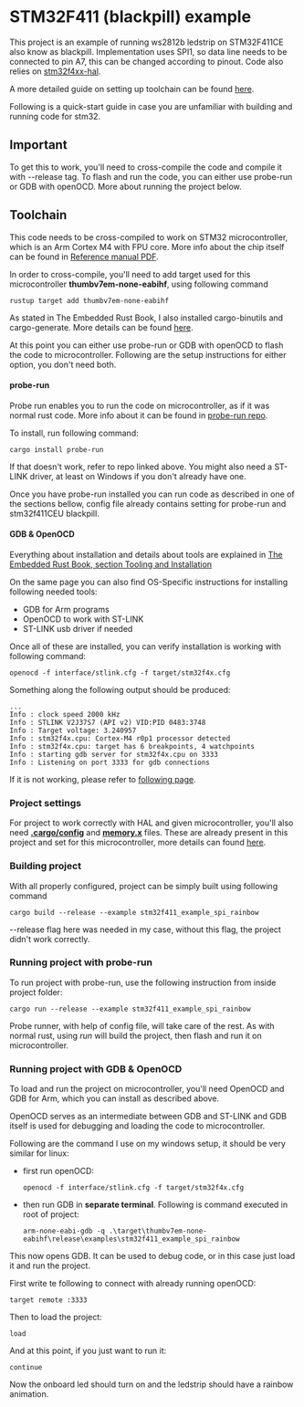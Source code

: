# STM32F411 (blackpill) example

This project is an example of running ws2812b ledstrip on STM32F411CE also know as blackpill. Implementation uses SPI1, so data line needs to be connected to pin A7, this can be changed according to pinout.
Code also relies on [stm32f4xx-hal](https://github.com/stm32-rs/stm32f4xx-hal).

A more detailed guide on setting up toolchain can be found [here](https://github.com/blaz-r/STM32F411-rust-neopixel). 

Following is a quick-start guide in case you are unfamiliar with building and running code for stm32.

## Important

To get this to work, you'll need to cross-compile the code and compile it with --release tag. To flash and run the code, you can either use probe-run or GDB with openOCD. More about running the project below.

## Toolchain

This code needs to be cross-compiled to work on STM32 microcontroller, which is an Arm Cortex M4 with FPU core. More info about the chip itself can be found in [Reference manual PDF](https://www.st.com/resource/en/reference_manual/dm00119316-stm32f411xc-e-advanced-arm-based-32-bit-mcus-stmicroelectronics.pdf).


In order to cross-compile, you'll need to add target used for this microcontroller <b>thumbv7em-none-eabihf</b>, using following command
```
rustup target add thumbv7em-none-eabihf
```

As stated in The Embedded Rust Book, I also installed cargo-binutils and cargo-generate. More details can be found [here](https://docs.rust-embedded.org/book/intro/install.html).

At this point you can either use probe-run or GDB with openOCD to flash the code to microcontroller. Following are the setup instructions for either option, you don't need both.

#### probe-run

Probe run enables you to run the code on microcontroller, as if it was normal rust code. More info about it can be found in [probe-run repo](https://github.com/knurling-rs/probe-run).

To install, run following command:
```
cargo install probe-run
```
If that doesn't work, refer to repo linked above.
You might also need a ST-LINK driver, at least on Windows if you don't already have one.

Once you have probe-run installed you can run code as described in one of the sections bellow, config file already contains setting for probe-run and stm32f411CEU blackpill.

#### GDB & OpenOCD

Everything about installation and details about tools are explained in [The Embedded Rust Book, section Tooling and Installation
](https://docs.rust-embedded.org/book/intro/tooling.html)

On the same page you can also find OS-Specific instructions for installing following needed tools:
- GDB for Arm programs
- OpenOCD to work with ST-LINK
- ST-LINK usb driver if needed

Once all of these are installed, you can verify installation is working with following command:
```
openocd -f interface/stlink.cfg -f target/stm32f4x.cfg
```
Something along the following output should be produced:
```
...
Info : clock speed 2000 kHz
Info : STLINK V2J37S7 (API v2) VID:PID 0483:3748
Info : Target voltage: 3.240957
Info : stm32f4x.cpu: Cortex-M4 r0p1 processor detected
Info : stm32f4x.cpu: target has 6 breakpoints, 4 watchpoints
Info : starting gdb server for stm32f4x.cpu on 3333
Info : Listening on port 3333 for gdb connections
```
If it is not working, please refer to [following page](https://docs.rust-embedded.org/book/intro/install/verify.html).

### Project settings

For project to work correctly with HAL and given microcontroller, you'll also need <b>[.cargo/config](/stm32f411-examples/.cargo/config)</b> and <b>[memory.x](/stm32f411-examples/memory.x)</b> files. These are already present in this project and set for this microcontroller, more details can found [here](https://github.com/blaz-r/STM32F411-rust-neopixel).

### Building project

With all properly configured, project can be simply built using following command
```
cargo build --release --example stm32f411_example_spi_rainbow
```
--release flag here was needed in my case, without this flag, the project didn't work correctly.

### Running project with probe-run

To run project with probe-run, use the following instruction from inside project folder:
```
cargo run --release --example stm32f411_example_spi_rainbow
```
Probe runner, with help of config file, will take care of the rest. As with normal rust, using <i>run</i> will build the project, then flash and run it on microcontroller.

### Running project with GDB & OpenOCD

To load and run the project on microcontroller, you'll need OpenOCD and GDB for Arm, which you can install as described above.

OpenOCD serves as an intermediate between GDB and ST-LINK and GDB itself is used for debugging and loading the code to microcontroller.

Following are the command I use on my windows setup, it should be very similar for linux:
- first run openOCD: 
    ```
    openocd -f interface/stlink.cfg -f target/stm32f4x.cfg
    ```
- then run GDB in <b>separate terminal</b>. Following is command executed in root of project:
    ```
    arm-none-eabi-gdb -q .\target\thumbv7em-none-eabihf\release\examples\stm32f411_example_spi_rainbow
    ```

This now opens GDB. It can be used to debug code, or in this case just load it and run the project.

First write te following to connect with already running openOCD:
```
target remote :3333
```

Then to load the project:
```
load
```

And at this point, if you just want to run it:
```
continue
```

Now the onboard led should turn on and the ledstrip should have a rainbow animation.